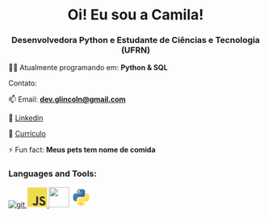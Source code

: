 <h1 align="center">Oi! Eu sou a Camila!</h1>
<h3 align="center">Desenvolvedora Python e Estudante de Ciências e Tecnologia (UFRN)</h3>

👩‍💻 Atualmente programando em: **Python & SQL**

Contato:

📫 Email: **dev.glincoln@gmail.com**

💼 [Linkedin](www.linkedin.com/in/guilherme-lincoln-7343431b7)
  
📄 [Currículo](https://drive.google.com/file/d/1wfd3cRmpIoo1sZNZHEgHZNYTP2ciQm7h/view?usp=sharing)

⚡ Fun fact: **Meus pets tem nome de comida**


<h3 align="left">Languages and Tools:</h3>
<p align="left"> <a href="https://git-scm.com/" target="_blank" rel="noreferrer"> <img src="https://www.vectorlogo.zone/logos/git-scm/git-scm-icon.svg" alt="git" width="40" height="40"/> </a> <a href="https://developer.mozilla.org/en-US/docs/Web/JavaScript" target="_blank" rel="noreferrer"> <img src="https://raw.githubusercontent.com/devicons/devicon/master/icons/javascript/javascript-original.svg" alt="javascript" width="40" height="40"/> </a> <a href="https://www.python.org" target="_blank" rel="noreferrer" <img src="https://cdn.jsdelivr.net/gh/devicons/devicon/icons/mysql/mysql-original.svg" width="40" height="40"></a> <img src="https://cdn.jsdelivr.net/gh/devicons/devicon/icons/html5/html5-original.svg" width="40" height="40">  <img src="https://raw.githubusercontent.com/devicons/devicon/master/icons/python/python-original.svg" alt="python" width="40" height="40"/>  </p>
